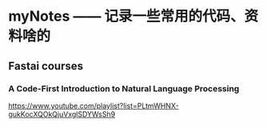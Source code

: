 # myNotes —— 记录一些常用的代码、资料啥的

## Fastai courses
### A Code-First Introduction to Natural Language Processing

https://www.youtube.com/playlist?list=PLtmWHNX-gukKocXQOkQjuVxglSDYWsSh9
